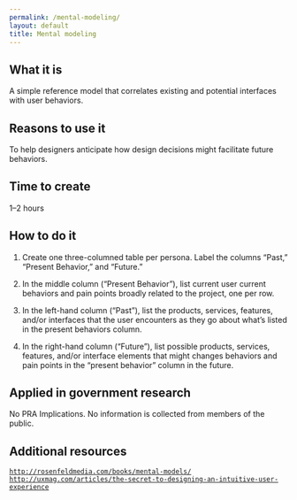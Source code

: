 ```yaml
---
permalink: /mental-modeling/
layout: default
title: Mental modeling
---
```


## What it is

A simple reference model that correlates existing and potential interfaces with user behaviors.

## Reasons to use it

To help designers anticipate how design decisions might facilitate future behaviors.

## Time to create

1–2 hours

## How to do it

1. Create one three-columned table per persona. Label the columns “Past,” “Present Behavior,”  and “Future.”

2. In the middle column (“Present Behavior”), list current user current behaviors and pain points broadly related to the project, one per row.

3. In the left-hand column (“Past”), list the products, services, features, and/or interfaces that the user encounters as they go about what’s listed in the present behaviors column.

4. In the right-hand column (“Future”), list possible products, services, features, and/or interface elements that might changes behaviors and pain points in the “present behavior” column in the future.

## Applied in government research

No PRA Implications. No information is collected from members of the public.

## Additional resources

[`http://rosenfeldmedia.com/books/mental-models/`](http://rosenfeldmedia.com/books/mental-models/)
[`http://uxmag.com/articles/the-secret-to-designing-an-intuitive-user-experience`](http://uxmag.com/articles/the-secret-to-designing-an-intuitive-user-experience)
